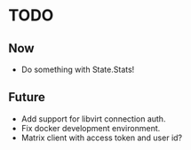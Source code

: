 # TODO

## Now
* Do something with State.Stats!

## Future
* Add support for libvirt connection auth.
* Fix docker development environment.
* Matrix client with access token and user id?
